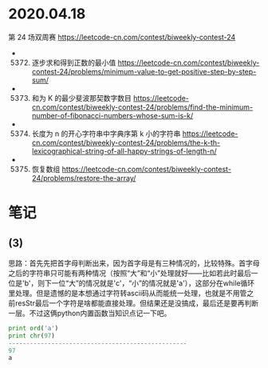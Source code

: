 
# 2020.04.18

第 24 场双周赛 https://leetcode-cn.com/contest/biweekly-contest-24
- 5372. 逐步求和得到正数的最小值 https://leetcode-cn.com/contest/biweekly-contest-24/problems/minimum-value-to-get-positive-step-by-step-sum/
- 5373. 和为 K 的最少斐波那契数字数目 https://leetcode-cn.com/contest/biweekly-contest-24/problems/find-the-minimum-number-of-fibonacci-numbers-whose-sum-is-k/
- 5374. 长度为 n 的开心字符串中字典序第 k 小的字符串 https://leetcode-cn.com/contest/biweekly-contest-24/problems/the-k-th-lexicographical-string-of-all-happy-strings-of-length-n/
- 5375. 恢复数组 https://leetcode-cn.com/contest/biweekly-contest-24/problems/restore-the-array/

# 笔记

## (3)

思路：首先先把首字母判断出来，因为首字母是有三种情况的，比较特殊。首字母之后的字符串只可能有两种情况（按照“大”和“小”处理就好——比如若此时最后一位是'b'，则下一位“大”的情况就是'c'，“小”的情况就是'a'），这部分在while循环里处理。但是遗憾的是本想通过字符转ascii码从而能统一处理，也就是不用管之前resStr最后一个字符是啥都能直接处理。但结果还是没搞成，最后还是要再判断一层。不过这俩python内置函数当知识点记一下吧。

```py
print ord('a')
print chr(97)
--------------------------------------------------
97
a
```
